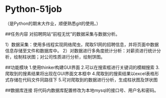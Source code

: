 # Python-51job


（是Python的期末大作业，顺便熟悉git的使用。）

##任务内容
对招聘网站“前程无忧”的数据采集与数据分析。

1）数据采集：使用多线程实现网络爬虫，爬取51网的招聘信息，并将页面中数据信息存储至文件和数据库中。
2）对数据进行多角度统计分析：对薪资进行统计分析，绘制柱状图；对公司性质进行分析，绘制饼图。


##功能模块
1.使用thinker构建GUI界面
2.可以在搜索框进行关键词的模糊搜索
3.爬取到的搜素结果将出现在GUI界面文本框中
4.爬取到的搜索结果以excel表格形式存储在代码文件同路径下
5.可对爬取到的数据进行分析，生成柱状图及饼状图

##数据库连接
将代码内数据库配置修改为本地mysql的接口号、用户名和密码。
